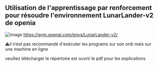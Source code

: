 ## Utilisation de l'apprentissage par renforcement pour résoudre l'environnement LunarLander-v2 de openia

![image](https://user-images.githubusercontent.com/37497007/119462595-2b2faa00-bd41-11eb-9bd2-a4f4e5f9fbb5.png)
https://gym.openai.com/envs/LunarLander-v2/

⚠️il n’est pas recommandé d'exécuter les programs sur son ordi mais sur une machine en ligne

veuillez télécharger le répertoire est ouvrir le pdf pour les explications


